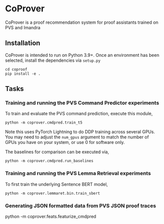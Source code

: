 # CoProver
CoProver is a proof recommendation system for proof assistants trained on PVS and Imandra

## Installation

CoProver is intended to run on Python 3.9+.  Once an environment has been selected, install the dependencies via `setup.py`

```
cd coproof
pip install -e .
```

## Tasks

### Training and running the PVS Command Predictor experiments

To train and evaluate the PVS command prediction, execute this module,

```
python -m coprover.cmdpred.train_t5
```

Note this uses PyTorch Lightning to do DDP training across several GPUs.  You may need to adjust the `num_gpus` argument to match the number of GPUs you have on your system, or use 0 for software only.

The baselines for comparison can be executed via,

```
python -m coprover.cmdpred.run_baselines
```

### Training and running the PVS Lemma Retrieval experiments

To first train the underlying Sentence BERT model, 

```
python -m coprover.lemmaret.bin.train_sbert
```

### Generating JSON formatted data from PVS JSON proof traces
python -m coprover.feats.featurize_cmdpred